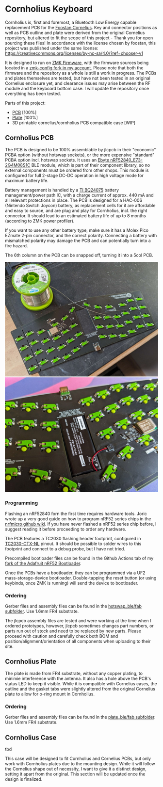 # Cornholius Keyboard

Cornholius is, first and foremost, a Bluetooth Low Energy capable replacement PCB for the [Foostan Cornelius](https://github.com/foostan/corneliuskbd). Key and connector positions as well as PCB outline and plate were derived from the original Cornelius repository, but altered to fit the scope of this project - Thank you for open sourcing these files! In accordance with the license chosen by foostan, this project was published under the same license: https://creativecommons.org/licenses/by-nc-sa/4.0/?ref=chooser-v1

It is designed to run on [ZMK Firmware](https://github.com/zmkfirmware/zmk), with the firmware sources being located in a [zmk-config fork in my account](https://github.com/ebastler/zmk-config/tree/cornholius-a). Please note that both the firmware and the repository as a whole is still a work in progress. The PCBs and plates themselves are tested, but have not been tested in an original Cornelius enclosure yet, and clearance issues may arise between the RF module and the keyboard bottom case. I will update the repository once everything has been tested.

Parts of this project:
* [PCB](./hotswap_ble/) [100%]
* [Plate](./plate_ble/) [100%]
* 3D printable cornelius/cornholius PCB compatible case [WIP]

## Cornholius PCB
The PCB is designed to be 100% assemblable by jlcpcb in their "economic" PCBA option (without hotswap sockets), or the more expensive "standard" PCBA option incl. hotswap sockets. It uses an [Ebyte nRF52840_E73-2G4M08S1C](https://www.ebyte.com/en/downpdf.aspx?id=445) BLE module, which is part of their component library, so no external components must be ordered from other shops. This module is configured for full 2-stage DC-DC operation in high voltage mode for maximum battery life.

Battery management is handled by a [TI BQ24075](http://www.ti.com/lit/ds/symlink/bq24075.pdf) battery management/power path IC, with a charge current of approx. 440 mA and all relevant protections in place. The PCB is designed for a HAC-006 (Nintendo Switch Joycon) battery, as replacement cells for it are affordable and easy to source, and are plug and play for Cornholius, incl. the right connector. It should lead to an estimated battery life of up to 8 months (according to ZMK power profiler).

If you want to use any other battery type, make sure it has a Molex Pico EZmate 2-pin connector, and the correct polarity. Connecting a battery with mismatched polarity may damage the PCB and can potentially turn into a fire hazard.

The 6th column on the PCB can be snapped off, turning it into a 5col PCB.

![soldering sockets](./img/PXL_20240208_122156142.jpg)
![battery closeup](./img/PXL_20240209_133833812.jpg)


### Programming
Flashing an nRF52840 forn the first time requires hardware tools. Joric wrote up a very good guide on how to program nRF52 series chips in the [nrfmicro github wiki](https://github.com/joric/nrfmicro/wiki/Bootloader). If you have never flashed a nRF52 series chip before, I suggest reading it before proceeding to order any hardware.

The PCB features a TC2030 flashing header footprint, configured in [TC2030-CTX-NL](https://www.tag-connect.com/wp-content/uploads/bsk-pdf-manager/TC2030-CTX_1.pdf) pinout. It should be possible to solder wires to this footprint and connect to a debug probe, but I have not tried. 

Precompiled bootloader files can be found in the Github Actions tab of my [fork of the Adafruit nRF52 Bootloader](https://github.com/ebastler/Adafruit_nRF52_Bootloader/actions).

Once the PCBs have a bootloader, they can be programmed via a UF2 mass-storage-device bootloader. Double-tapping the reset button (or using keybinds, once ZMK is running) will send the device to bootloader. 

### Ordering
Gerber files and assembly files can be found in the [hotswap_ble/fab subfolder](./hotswap_ble/fab/). Use 1.6mm FR4 substrate.

The jlcpcb assembly files are tested and were working at the time when I ordered prototypes, however, jlcpcb sometimes changes part numbers, or parts run out of stock and need to be replaced by new parts. Please proceed with caution and carefully check both BOM and position/alignment/orientation of all components when uploading to their site.

## Cornholius Plate
The plate is made from FR4 substrate, without any copper plating, to minimie interference with the antenna. It also has a hole above the PCB's status LED to keep it visible. While it is compatible with Cornelius cases, the outline and the gasket tabs were slightly altered from the original Cornelius plate to allow for o-ring mount in Cornholius.

### Ordering
Gerber files and assembly files can be found in the [plate_ble/fab subfolder](./plate_ble/fab/). Use 1.6mm FR4 substrate.

## Cornholius Case
tbd

This case will be designed to fit Cornholius and Cornelius PCBs, but only work with Cornholius plates due to the mounting design. While it will follow the Cornelius shape out of necessity, I want to give it a distinct design, setting it apart from the original. This section will be updated once the design is finalized.
